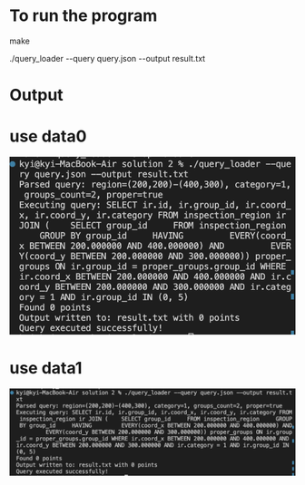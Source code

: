 # To run the program
make

./query_loader --query query.json --output result.txt

# Output
# use data0
![Program Output](solution2_data0.png)

# use data1
![Program Output](solution2_data1.png)